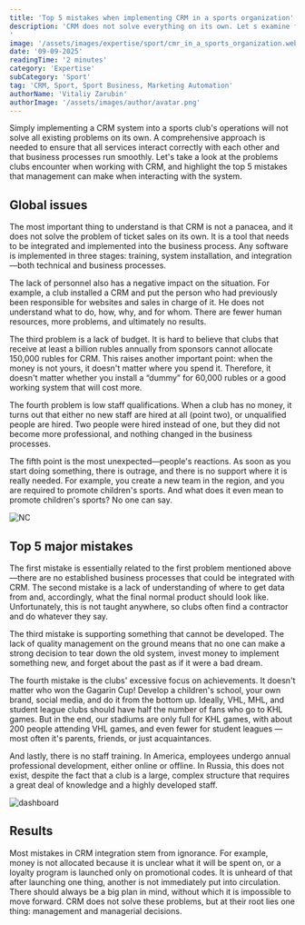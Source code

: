 ```yaml
---
title: 'Top 5 mistakes when implementing CRM in a sports organization'
description: 'CRM does not solve everything on its own. Let s examine five mistakes that most often undermine the effectiveness of implementation.
'
image: '/assets/images/expertise/sport/cmr_in_a_sports_organization.webp'
date: '09-09-2025'
readingTime: '2 minutes'
category: 'Expertise'
subCategory: 'Sport'
tag: 'CRM, Sport, Sport Business, Marketing Automation'
authorName: 'Vitaliy Zarubin'
authorImage: '/assets/images/author/avatar.png'
---
```


Simply implementing a CRM system into a sports club's operations will not solve all existing problems on its own. A comprehensive approach is needed to ensure that all services interact correctly with each other and that business processes run smoothly. Let's take a look at the problems clubs encounter when working with CRM, and highlight the top 5 mistakes that management can make when interacting with the system.

## Global issues

The most important thing to understand is that CRM is not a panacea, and it does not solve the problem of ticket sales on its own. It is a tool that needs to be integrated and implemented into the business process. Any software is implemented in three stages: training, system installation, and integration—both technical and business processes.  

The lack of personnel also has a negative impact on the situation. For example, a club installed a CRM and put the person who had previously been responsible for websites and sales in charge of it. He does not understand what to do, how, why, and for whom. There are fewer human resources, more problems, and ultimately no results. 

The third problem is a lack of budget. It is hard to believe that clubs that receive at least a billion rubles annually from sponsors cannot allocate 150,000 rubles for CRM. This raises another important point: when the money is not yours, it doesn't matter where you spend it. Therefore, it doesn't matter whether you install a “dummy” for 60,000 rubles or a good working system that will cost more. 

The fourth problem is low staff qualifications. When a club has no money, it turns out that either no new staff are hired at all (point two), or unqualified people are hired. Two people were hired instead of one, but they did not become more professional, and nothing changed in the business processes. 

The fifth point is the most unexpected—people's reactions. As soon as you start doing something, there is outrage, and there is no support where it is really needed. For example, you create a new team in the region, and you are required to promote children's sports. And what does it even mean to promote children's sports? No one can say.

![NC](https://images.sidearmdev.com/resize?url=https%3A%2F%2Fdxbhsrqyrr690.cloudfront.net%2Fsidearm.nextgen.sites%2Func.sidearmsports.com%2Fimages%2F2023%2F9%2F9%2Ffans.students.app.2234.jpg&height=1100&type=webp)


## Top 5 major mistakes

The first mistake is essentially related to the first problem mentioned above—there are no established business processes that could be integrated with CRM. The second mistake is a lack of understanding of where to get data from and, accordingly, what the final normal product should look like. Unfortunately, this is not taught anywhere, so clubs often find a contractor and do whatever they say. 

The third mistake is supporting something that cannot be developed. The lack of quality management on the ground means that no one can make a strong decision to tear down the old system, invest money to implement something new, and forget about the past as if it were a bad dream. 

The fourth mistake is the clubs' excessive focus on achievements. It doesn't matter who won the Gagarin Cup! Develop a children's school, your own brand, social media, and do it from the bottom up. Ideally, VHL, MHL, and student league clubs should have half the number of fans who go to KHL games. But in the end, our stadiums are only full for KHL games, with about 200 people attending VHL games, and even fewer for student leagues — most often it's parents, friends, or just acquaintances. 

And lastly, there is no staff training. In America, employees undergo annual professional development, either online or offline. In Russia, this does not exist, despite the fact that a club is a large, complex structure that requires a great deal of knowledge and a highly developed staff.

![dashboard](/assets/images/expertise/sport/cmr_in_a_sports_organization_one.webp)

## Results

Most mistakes in CRM integration stem from ignorance. For example, money is not allocated because it is unclear what it will be spent on, or a loyalty program is launched only on promotional codes. It is unheard of that after launching one thing, another is not immediately put into circulation. There should always be a big plan in mind, without which it is impossible to move forward. CRM does not solve these problems, but at their root lies one thing: management and managerial decisions. 
